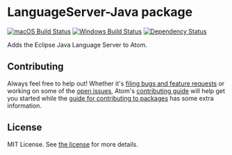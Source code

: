 # LanguageServer-Java package
[![macOS Build Status](https://travis-ci.org/atom/languageserver-java.svg?branch=master)](https://travis-ci.org/atom/languageserver-java) [![Windows Build Status](https://ci.appveyor.com/api/projects/languageserver-java/settings/branch/master?svg=true)](https://ci.appveyor.com/project/Atom/languageserver-java/branch/master) [![Dependency Status](https://david-dm.org/atom/languageserver-java.svg)](https://david-dm.org/atom/languageserver-java)

Adds the Eclipse Java Language Server to Atom.

## Contributing
Always feel free to help out!  Whether it's [filing bugs and feature requests](https://github.com/atom/languageserver-java/issues/new) or working on some of the [open issues](https://github.com/atom/languageserver-java/issues), Atom's [contributing guide](https://github.com/atom/atom/blob/master/CONTRIBUTING.md) will help get you started while the [guide for contributing to packages](https://github.com/atom/atom/blob/master/docs/contributing-to-packages.md) has some extra information.

## License
MIT License.  See [the license](LICENSE.md) for more details.
